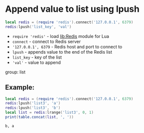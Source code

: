 # Append value to list using lpush

```lua
local redis = (require 'redis').connect('127.0.0.1', 6379)
redis:lpush('list_key', 'val')
```

- `require 'redis'` - load [lib:Redis](https://onelinerhub.com/lua-redis/how-to-install-lua-redis-module) module for Lua
- `connect` - connect to Redis server
- `'127.0.0.1', 6379` - Redis host and port to connect to
- `lpush` - appends value to the end of the Redis list
- `list_key` - key of the list
- `'val'` - value to append

group: list

## Example: 
```lua
local redis = (require 'redis').connect('127.0.0.1', 6379)
redis:lpush('list3', 'a')
redis:lpush('list3', 'b')
local list = redis:lrange('list3', 0, 1)
print(table.concat(list, ', '))
```
```
b, a

```

